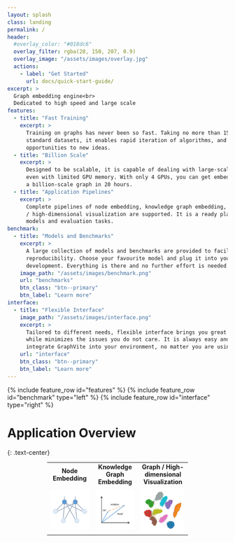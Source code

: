 ```yaml
---
layout: splash
class: landing
permalink: /
header:
  #overlay_color: "#018dc6"
  overlay_filter: rgba(28, 150, 207, 0.9)
  overlay_image: "/assets/images/overlay.jpg"
  actions:
    - label: "Get Started"
      url: docs/quick-start-guide/
excerpt: >
  Graph embedding engine<br>
  Dedicated to high speed and large scale
features:
  - title: "Fast Training"
    excerpt: >
      Training on graphs has never been so fast. Taking no more than 15 minutes on
      standard datasets, it enables rapid iteration of algorithms, and brings
      opportunities to new ideas.
  - title: "Billion Scale"
    excerpt: >
      Designed to be scalable, it is capable of dealing with large-scale graphs,
      even with limited GPU memory. With only 4 GPUs, you can get embeddings of 
      a billion-scale graph in 20 hours.
  - title: "Application Pipelines"
    excerpt: >
      Complete pipelines of node embedding, knowledge graph embedding, and graph
      / high-dimensional visualization are supported. It is a ready playground for
      models and evaluation tasks.
benchmark:
  - title: "Models and Benchmarks"
    excerpt: >
      A large collection of models and benchmarks are provided to facilitate fast
      reproducibility. Choose your favourite model and plug it into your research or 
      development. Everything is there and no further effort is needed.
    image_path: "/assets/images/benchmark.png"
    url: "benchmarks"
    btn_class: "btn--primary"
    btn_label: "Learn more"
interface:
  - title: "Flexible Interface"
    image_path: "/assets/images/interface.png"
    excerpt: >
      Tailored to different needs, flexible interface brings you great user experience,
      while minimizes the issues you do not care. It is always easy and efficient to
      integrate GraphVite into your environment, no matter you are using Python or C/C++.
    url: "interface"
    btn_class: "btn--primary"
    btn_label: "Learn more"
---
```


{% include feature_row id="features" %}
{% include feature_row id="benchmark" type="left" %}
{% include feature_row id="interface" type="right" %}

Application Overview
====================
{: .text-center}
<table style="padding-left:18%; padding-right:18%; text-align:center">
    <tr>
        <td><b>Node Embedding</b></td>
        <td><b>Knowledge Graph Embedding</b></td>
        <td><b>Graph / High-dimensional Visualization</b></td>
    </tr>
    <tr>
        <td><a href="/node_embedding" title="Node Embedding">
            <img src="/assets/images/graph.png" url="node embedding" />
        </a></td>
        <td><a href="/knowledge_graph_embedding" title="Knowledge Graph Embedding">
            <img src="/assets/images/knowledge_graph.png" />
        </a></td>
        <td><a href="/visualization" title="Graph / High-dimensional Visualization">
            <img src="/assets/images/visualization.png" />
        </a></td>
    </tr>
</table>